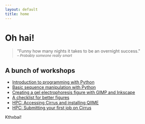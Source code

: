 ```yaml
---
layout: default
title: home
---
```


# Oh hai!

<blockquote>"Funny how many nights it takes to be an overnight success."<br>
<cite><small>– Probably someone really smart</small></cite></blockquote>

## A bunch of workshops

* [Introduction to programming with Python](\splats\python1)
* [Basic sequence manipulation with Python](\splats\python2)
* [Creating a gel electrophoresis figure with GIMP and Inkscape](\splats\figure1)
* [A checklist for better figures](\splats\figure_checklist)
* [HPC: Accessing Cirrus and installing QIIME](\splats\hpc1)
* [HPC: Submitting your first job on Cirrus](\splats\hpc2)

Kthxbai!